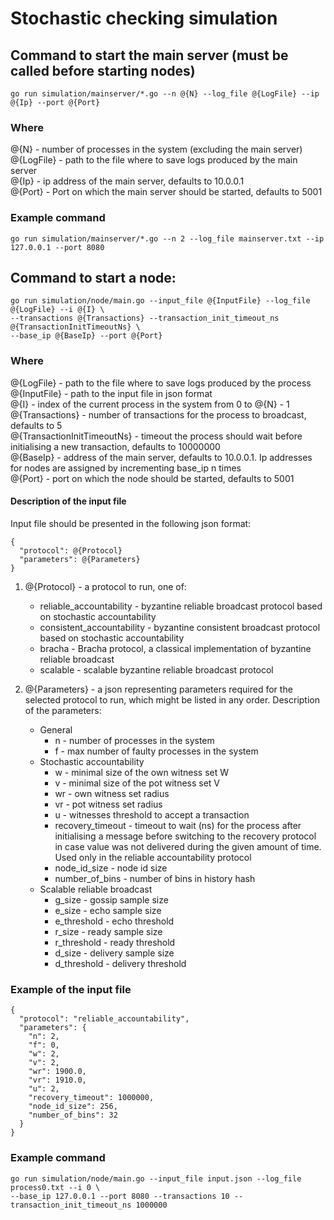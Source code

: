 # Stochastic checking simulation

## Command to start the main server (must be called before starting nodes)

```
go run simulation/mainserver/*.go --n @{N} --log_file @{LogFile} --ip @{Ip} --port @{Port}
```

### Where
@{N} - number of processes in the system (excluding the main server)  
@{LogFile} - path to the file where to save logs produced by the main server  
@{Ip} - ip address of the main server, defaults to 10.0.0.1  
@{Port} - Port on which the main server should be started, defaults to 5001  

### Example command

```
go run simulation/mainserver/*.go --n 2 --log_file mainserver.txt --ip 127.0.0.1 --port 8080
```

## Command to start a node:

```
go run simulation/node/main.go --input_file @{InputFile} --log_file @{LogFile} --i @{I} \
--transactions @{Transactions} --transaction_init_timeout_ns @{TransactionInitTimeoutNs} \
--base_ip @{BaseIp} --port @{Port}
```

### Where
@{LogFile} - path to the file where to save logs produced by the process  
@{InputFile} - path to the input file in json format  
@{I} - index of the current process in the system from 0 to @{N} - 1  
@{Transactions} - number of transactions for the process to broadcast, defaults to 5  
@{TransactionInitTimeoutNs} - timeout the process should wait before initialising a new transaction, defaults to 10000000  
@{BaseIp} - address of the main server, defaults to 10.0.0.1. 
Ip addresses for nodes are assigned by incrementing base_ip n times  
@{Port} - port on which the node should be started, defaults to 5001  

#### Description of the input file

Input file should be presented in the following json format:
```
{
  "protocol": @{Protocol}
  "parameters": @{Parameters}
}
```

1. @{Protocol} - a protocol to run, one of:
    * reliable_accountability - byzantine reliable broadcast protocol based on stochastic accountability
    * consistent_accountability - byzantine consistent broadcast protocol based on stochastic accountability
    * bracha - Bracha protocol, a classical implementation of byzantine reliable broadcast
    * scalable - scalable byzantine reliable broadcast protocol
    
2. @{Parameters} - a json representing parameters required for the selected protocol to run, which might be listed in any order. 
Description of the parameters: 
    * General
        * n - number of processes in the system
        * f - max number of faulty processes in the system
    * Stochastic accountability
        * w - minimal size of the own witness set W
        * v - minimal size of the pot witness set V
        * wr - own witness set radius
        * vr - pot witness set radius
        * u - witnesses threshold to accept a transaction
        * recovery_timeout - timeout to wait (ns) for the process after initialising a message before 
switching to the recovery protocol in case value was not delivered during the given amount of time. 
Used only in the reliable accountability protocol
        * node_id_size - node id size
        * number_of_bins - number of bins in history hash
    * Scalable reliable broadcast
        * g_size - gossip sample size
        * e_size - echo sample size
        * e_threshold - echo threshold
        * r_size - ready sample size
        * r_threshold - ready threshold
        * d_size - delivery sample size
        * d_threshold - delivery threshold

### Example of the input file

```
{
  "protocol": "reliable_accountability",
  "parameters": {
    "n": 2,
    "f": 0,
    "w": 2,
    "v": 2,
    "wr": 1900.0,
    "vr": 1910.0,
    "u": 2,
    "recovery_timeout": 1000000,
    "node_id_size": 256,
    "number_of_bins": 32
  }
}
```

### Example command

```
go run simulation/node/main.go --input_file input.json --log_file process0.txt --i 0 \
--base_ip 127.0.0.1 --port 8080 --transactions 10 --transaction_init_timeout_ns 1000000
```
